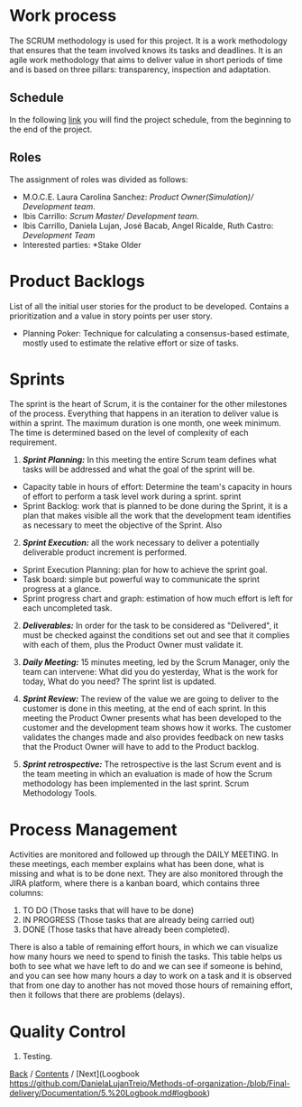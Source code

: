 # Work process
The SCRUM methodology is used for this project. It is a work methodology that ensures that the team involved knows its tasks and deadlines. It is an agile work methodology that aims to deliver value in short periods of time and is based on three pillars: transparency, inspection and adaptation.

## Schedule

In the following [link](https://drive.google.com/file/d/1IO2-knW1HDJJIzXlig-Cnz7ZG3cLy5mv/view?usp=sharing "link") you will find the project schedule, from the beginning to the end of the project.

## Roles
The assignment of roles was divided as follows:
- M.O.C.E. Laura Carolina Sanchez: *Product Owner(Simulation)/ Development team*.
- Ibis Carrillo: *Scrum Master/ Development team*.
- Ibis Carrillo, Daniela Lujan, José Bacab, Angel Ricalde, Ruth Castro: *Development Team*
- Interested parties: *Stake Older

# Product Backlogs
List of all the initial user stories for the product to be developed. Contains a prioritization and a value in story points per user story.
 + Planning Poker: Technique for calculating a consensus-based estimate, mostly used to estimate the relative effort or size of tasks. 

# Sprints
The sprint is the heart of Scrum, it is the container for the other milestones of the process. Everything that happens in an iteration to deliver value is within a sprint. The maximum duration is one month, one week minimum. The time is determined based on the level of complexity of each requirement.

1.  ***Sprint Planning:*** In this meeting the entire Scrum team defines what tasks will be addressed and what the goal of the sprint will be.

 + Capacity table in hours of effort: Determine the team's capacity in hours of effort to perform a task level work during a sprint.
sprint
 + Sprint Backlog: work that is planned to be done during the Sprint, it is a plan that makes visible all the work that the development team identifies as necessary to meet the objective of the Sprint. Also
 
 2. ***Sprint Execution:*** all the work necessary to deliver a potentially deliverable product increment is performed.
 
 + Sprint Execution Planning: plan for how to achieve the sprint goal.
 + Task board: simple but powerful way to communicate the sprint progress at a glance.
 + Sprint progress chart and graph: estimation of how much effort is left for each uncompleted task.
 
2.  ***Deliverables:*** In order for the task to be considered as "Delivered", it must be checked against the conditions set out and see that it complies with each of them, plus the Product Owner must validate it.

3.	***Daily Meeting:*** 15 minutes meeting, led by the Scrum Manager, only the team can intervene: What did you do yesterday, What is the work for today, What do you need? The sprint list is updated.

4.	***Sprint Review:*** The review of the value we are going to deliver to the customer is done in this meeting, at the end of each sprint. In this meeting the Product Owner presents what has been developed to the customer and the development team shows how it works.  The customer validates the changes made and also provides feedback on new tasks that the Product Owner will have to add to the Product backlog.


5.	***Sprint retrospective:*** The retrospective is the last Scrum event and is the team meeting in which an evaluation is made of how the Scrum methodology has been implemented in the last sprint. Scrum Methodology Tools.

# Process Management
Activities are monitored and followed up through the DAILY MEETING. In these meetings, each member explains what has been done, what is missing and what is to be done next. They are also monitored through the JIRA platform, where there is a kanban board, which contains three columns: 
1. TO DO (Those tasks that will have to be done) 
2. IN PROGRESS (Those tasks that are already being carried out) 
3. DONE (Those tasks that have already been completed).

There is also a table of remaining effort hours, in which we can visualize how many hours we need to spend to finish the tasks. This table helps us both to see what we have left to do and we can see if someone is behind, and you can see how many hours a day to work on a task and it is observed that from one day to another has not moved those hours of remaining effort, then it follows that there are problems (delays).

# Quality Control
1. Testing.

[Back](https://github.com/DanielaLujanTrejo/Methods-of-organization-/blob/Final-delivery/Documentation/3.%20User%20Stories%20and%20non-functional%20requirements.md#user-stories-and-requirements) / [Contents](https://github.com/DanielaLujanTrejo/Methods-of-organization-/tree/Final-delivery#methods-of-organization-notebook) / [Next](Loogbook
https://github.com/DanielaLujanTrejo/Methods-of-organization-/blob/Final-delivery/Documentation/5.%20Logbook.md#logbook)
